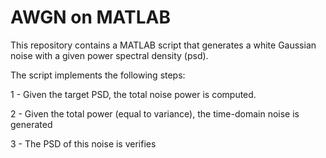 AWGN on MATLAB
===========

This repository contains a MATLAB script that generates a white Gaussian noise with a given power spectral density (psd).

The script implements the following steps:

1 - Given the target PSD, the total noise power is computed. 

2 - Given the total power (equal to variance), the time-domain noise is generated

3 - The PSD of this noise is verifies
